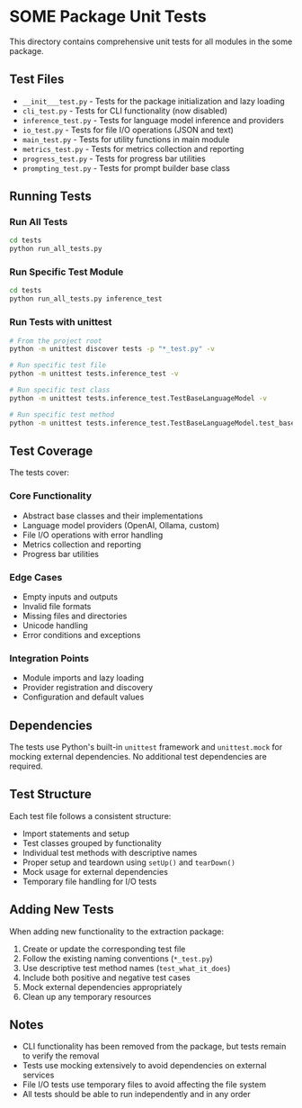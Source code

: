 # SOME Package Unit Tests

This directory contains comprehensive unit tests for all modules in the some package.

## Test Files

- `__init___test.py` - Tests for the package initialization and lazy loading
- `cli_test.py` - Tests for CLI functionality (now disabled)
- `inference_test.py` - Tests for language model inference and providers
- `io_test.py` - Tests for file I/O operations (JSON and text)
- `main_test.py` - Tests for utility functions in main module
- `metrics_test.py` - Tests for metrics collection and reporting
- `progress_test.py` - Tests for progress bar utilities
- `prompting_test.py` - Tests for prompt builder base class

## Running Tests

### Run All Tests
```bash
cd tests
python run_all_tests.py
```

### Run Specific Test Module
```bash
cd tests
python run_all_tests.py inference_test
```

### Run Tests with unittest
```bash
# From the project root
python -m unittest discover tests -p "*_test.py" -v

# Run specific test file
python -m unittest tests.inference_test -v

# Run specific test class
python -m unittest tests.inference_test.TestBaseLanguageModel -v

# Run specific test method
python -m unittest tests.inference_test.TestBaseLanguageModel.test_base_language_model_is_abstract -v
```

## Test Coverage

The tests cover:

### Core Functionality
- Abstract base classes and their implementations
- Language model providers (OpenAI, Ollama, custom)
- File I/O operations with error handling
- Metrics collection and reporting
- Progress bar utilities

### Edge Cases
- Empty inputs and outputs
- Invalid file formats
- Missing files and directories
- Unicode handling
- Error conditions and exceptions

### Integration Points
- Module imports and lazy loading
- Provider registration and discovery
- Configuration and default values

## Dependencies

The tests use Python's built-in `unittest` framework and `unittest.mock` for mocking external dependencies. No additional test dependencies are required.

## Test Structure

Each test file follows a consistent structure:
- Import statements and setup
- Test classes grouped by functionality
- Individual test methods with descriptive names
- Proper setup and teardown using `setUp()` and `tearDown()`
- Mock usage for external dependencies
- Temporary file handling for I/O tests

## Adding New Tests

When adding new functionality to the extraction package:

1. Create or update the corresponding test file
2. Follow the existing naming conventions (`*_test.py`)
3. Use descriptive test method names (`test_what_it_does`)
4. Include both positive and negative test cases
5. Mock external dependencies appropriately
6. Clean up any temporary resources

## Notes

- CLI functionality has been removed from the package, but tests remain to verify the removal
- Tests use mocking extensively to avoid dependencies on external services
- File I/O tests use temporary files to avoid affecting the file system
- All tests should be able to run independently and in any order

